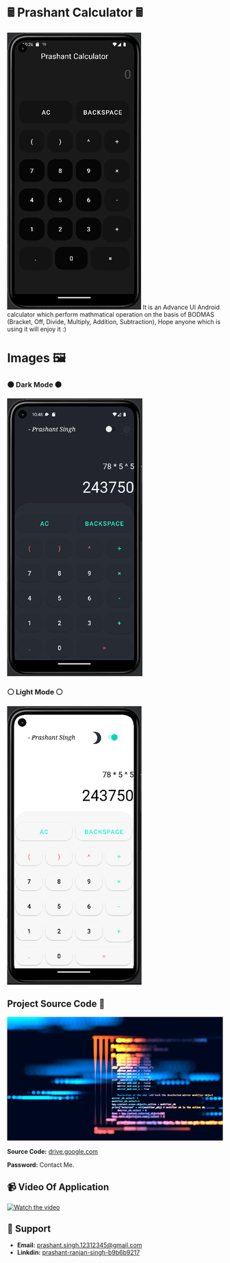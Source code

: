 
# 🖩 Prashant Calculator 🖩

![](https://raw.githubusercontent.com/Prashant-ranjan-singh-123/Android-Calculator/main/ScreenShot/Cal.PNG)
It is an Advance UI Android calculator which perform mathmatical operation on the basis of BODMAS (Bracket, Off, Divide, Multiply, Addition, Subtraction), Hope anyone which is using it will enjoy it :)

# Images 🖼️

### ⚫ Dark Mode ⚫
![](https://raw.githubusercontent.com/Prashant-ranjan-singh-123/Modern-Calculator/main/Screen%20Shot/Dark%20Mode.PNG)

### ⚪ Light Mode ⚪
![](https://raw.githubusercontent.com/Prashant-ranjan-singh-123/Modern-Calculator/main/Screen%20Shot/Light%20Mode.PNG)


## Project Source Code 🧿
![](https://raw.githubusercontent.com/Prashant-ranjan-singh-123/Modern-Calculator/main/Screen%20Shot/Source%20Code.jpg)

**Source Code:** [drive.google.com](https://drive.google.com/file/d/1MPo_J_hURem9Jc7cP602mhtfDhrVsgGa/view?usp=sharing)

**Password:** Contact Me.

## 📹 Video Of Application
[![Watch the video](https://radartimikaonline.com/wp-content/uploads/2022/07/Manipuri-Viral-Video-Red.jpg)](https://dms.licdn.com/playlist/C4D05AQGc1DsbIsaqYg/mp4-720p-30fp-crf28/0/1662488179879?e=1663095600&v=beta&t=Ez13quaFK3oy4Dh1mWbh8kCS_y_hAgE-i_TH_dHyVCc)


## 🙋 Support

- **Email:** [prashant.singh.12312345@gmail.com](https://mail.google.com/mail/u/?authuser=prashant.singh.12312345@gmail.com)
- **Linkdin:** [prashant-ranjan-singh-b9b6b9217](https://www.linkedin.com/in/prashant-ranjan-singh-b9b6b9217/)
